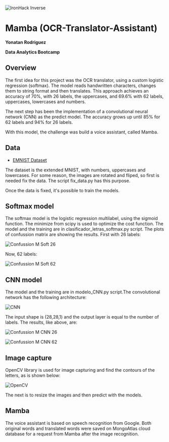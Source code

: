 ![IronHack Inverse](https://github.com/YonatanRA/OCR-translator-assistant-project/blob/master/images/ironhack.png)

# Mamba  (OCR-Translator-Assistant)

**Yonatan Rodriguez**

**Data Analytics Bootcamp**



## Overview

The first idea for this project was the OCR translator, using a custom logistic regression (softmax). The model reads handwritten characters, changes them to string format and then translates. This approach achieves an accuracy of 70%, with 26 labels, the uppercases, and 69.6% with 62 labels, uppercases, lowercases and numbers.

The next step has been the implementation of a convolutional neural network (CNN) as the predict model. The accuracy grows up until 85% for 62 labels and 94% for 26 labels.

With this model, the challenge was build a voice assistant, called Mamba.



##
## Data

* [EMNIST Dataset](https://www.kaggle.com/crawford/emnist)

The dataset is the extended MNIST, with numbers, uppercases and lowercases. For some reason, the images are rotated and fliped, so first is needed fix the data. The script fix_data.py has this purpose.

Once the data is fixed, it's possible to train the models.



##
## Softmax model

The softmax model is the logistic regression multilabel, using the sigmoid function. The minimize from scipy is used to optimize the cost function. The model and the training are in clasificador_letras_softmax.py script. The plots of confussion matrix are showing the results. First with 26 labels:

![Confussion M Soft 26](https://github.com/YonatanRA/OCR-translator-assistant-project/blob/master/images/Confusion%20Matrix%20Softmax%20(letters).png)


Now, 62 labels:

![Confussion M Soft 62](https://github.com/YonatanRA/OCR-translator-assistant-project/blob/master/images/Confusion%20Matrix%20Softmax.png)




##
## CNN model

The model and the training are in modelo_CNN.py script.The convolutional network has the following architecture:

![CNN](https://github.com/YonatanRA/OCR-translator-assistant-project/blob/master/images/architecture.png)

The input shape is (28,28,1) and the output layer is equal to the number of labels. The results, like above, are:

![Confussion M CNN 26](https://github.com/YonatanRA/OCR-translator-assistant-project/blob/master/images/Confusion%20Matrix%20CNN%20(letters).png)

![Confussion M CNN 62](https://github.com/YonatanRA/OCR-translator-assistant-project/blob/master/images/Confusion%20Matrix%20CNN.png)




##
## Image capture

OpenCV library is used for image capturing and find the contours of the letters, as is shown below:
 
![OpenCV](https://github.com/YonatanRA/OCR-translator-assistant-project/blob/master/images/contour.png)

The next is to resize the images and then predict with the models.


##
## Mamba

The voice assistant is based on speech recognition from Google. Both original words and translated words were saved on MongoAtlas cloud database for a request from Mamba after the image recognition. 













